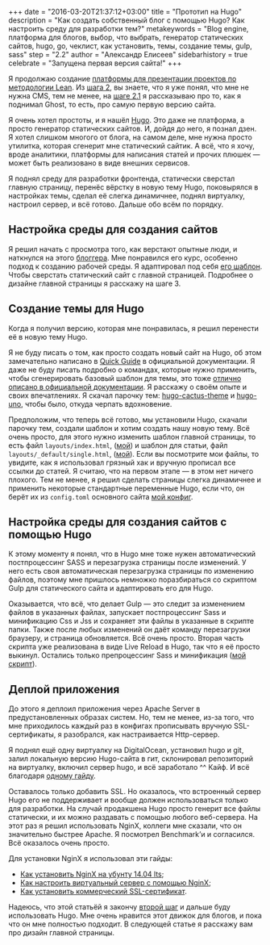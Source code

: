 +++
date = "2016-03-20T21:37:12+03:00"
title = "Прототип на Hugo"
description = "Как создать собственный блог с помощью Hugo? Как настроить среду для разработки тем?"
metakeywords = "Blog engine, платформа для блогов, выбор, что выбрать, генератор статических сайтов, hugo, go, чеклист, как установить, темы, создание темы, gulp, sass"
step = "2.2"
author = "Александр Елисеев"
sidebarhistory = true
celebrate = "Запущена первая версия сайта!"
+++

Я продолжаю создание [платформы для презентации проектов по методологии Lean](/lispress/1-hypothesis/). Из [шага 2](/lispress/2-blog-engine/), вы знаете, что я уже понял, что мне не нужна CMS, тем не менее, на [шаге 2.1](/lispress/2.1-ghost/) я рассказываю про то, как я поднимал Ghost, то есть, про самую первую версию сайта.

Я очень хотел простоты, и я нашёл [Hugo](gohugo.io). Это даже не платформа, а просто генератор статических сайтов. И, дойдя до него, я познал дзен. Я хотел слишком многого от блога, на самом деле, мне нужна просто утилитка, которая сгенерит мне статический сайтик. А всё, что я хочу, вроде аналитики, платформы для написания статей и прочих плюшек — может быть реализовано в виде внешних сервисов.

Я поднял среду для разработки фронтенда, статически сверстал главную страницу, перенёс вёрстку в новую тему Hugo, поковырялся в настройках темы, сделал её слегка динамичнее, поднял виртуалку, настроил сервер, и всё готово. Дальше обо всём по порядку.

## Настройка среды для создания сайтов

Я решил начать с просмотра того, как верстают опытные люди, и наткнулся на этого [блоггера](https://www.youtube.com/user/agragregra). Мне понравился его курс, особенно подход к созданию рабочей среды. Я адаптировал под себя [его шаблон](https://www.youtube.com/watch?v=4e7_zaNNIlU). Чтобы сверстать статический сайт с главной страницей. Подробнее о дизайне главной страницы я расскажу на шаге 3.

## Создание темы для Hugo

Когда я получил версию, которая мне понравилась, я решил перенести её в новую тему Hugo.

Я не буду писать о том, как просто создать новый сайт на Hugo, об этом замечательно написано в [Quick Guide](http://gohugo.io/overview/quickstart/) в официальной документации. Я даже не буду писать подробно о командах, которые нужно применить, чтобы сгенерировать базовый шаблон для темы, это тоже [отлично описано в официальной документации](http://gohugo.io/themes/creation/). Я расскажу о своём опыте и своих впечатлениях. Я скачал парочку тем: [hugo-cactus-theme](http://themes.gohugo.io/cactus/) и [hugo-uno](http://themes.gohugo.io/hugo-uno/), чтобы было, откуда черпать вдохновение.

Предположим, что теперь всё готово, мы установили Hugo, скачали парочку тем, создали шаблон и хотим создать нашу новую тему. Всё очень просто, для этого нужно изменить шаблон главной страницы, то есть файл `layouts/index.html`, ([мой](https://github.com/eliseealex/hugo-lis/blob/47746e85668471c42f633caa95c10e99b416dc60/layouts/index.html)) и шаблон для статьи, файл `layouts/_default/single.html`, ([мой](https://github.com/eliseealex/hugo-lis/blob/47746e85668471c42f633caa95c10e99b416dc60/layouts/_default/single.html)). Если вы посмотрите мои файлы, то увидите, как я использовал грязный хак и вручную прописал все ссылки до статей. Я считаю, что на первом этапе — в этом нет ничего плохого. Тем не менее, я решил сделать страницы слегка динамичнее и применить некоторые стандартные переменные Hugo, если что, он берёт их из `config.toml` основного сайта [мой конфиг](https://github.com/eliseealex/lis.press.hugo/blob/1402f624ebaa0d82ee23a9ac8645083948a2d31c/config.toml).


## Настройка среды для создания сайтов с помощью Hugo

К этому моменту я понял, что в Hugo мне тоже нужен автоматический постпроцессинг SASS и перезагрузка страницы после изменений. У него есть своя автоматическая перезагрузка страницы по изменению файлов, поэтому мне пришлось немножко поразбираться со скриптом Gulp для статического сайта и адаптировать его для Hugo.

Оказывается, что всё, что делает Gulp — это следит за изменением файлов в указанных файлах, запускает постпроцессинг Sass и минификацию Css и Jss и сохраняет эти файлы в указанные в скрипте папки. Также после любых изменений он даёт команду перезагрузки браузеру, и страница обновляется. Всё очень просто. Вторая часть скрипта уже реализована в виде Live Reload в Hugo, так что я её просто выкинул. Остались только препроцессинг Sass и минификация ([мой скрипт](https://github.com/eliseealex/hugo-lis)).

## Деплой приложения

До этого я деплоил приложения через Apache Server в предустановленных образах систем. Но, тем не менее, из-за того, что мне приходилось каждый раз в конфигах прописывать вручную SSL-сертификаты, я разобрался, как настраивается Http-сервер.

Я поднял ещё одну виртуалку на DigitalOcean, установил hugo и git, залил локальную версию Hugo-сайта в гит, склонировал репозиторий на виртуалку, включил сервер hugo, и всё заработало ^^ Кайф. И всё благодаря [одному гайду](https://www.digitalocean.com/community/tutorials/how-to-install-and-use-hugo-a-static-site-generator-on-ubuntu-14-04).

Оставалось только добавить SSL. Но оказалось, что встроенный сервер Hugo его не поддерживает и вообще должен использоваться только для разработки. На случай продакшена Hugo просто генерит все файлы статически, и их можно раздавать с помощью любого веб-сервера. На этот раз я решил использовать NginX, коллеги мне сказали, что он значительно быстрее Apache. Я посмотрел Benchmark’и и согласился. Всё оказалось очень просто.

Для установки NginX я использовал эти гайды:

- [Как установить NginX на убунту 14.04 lts](https://www.digitalocean.com/community/tutorials/how-to-install-nginx-on-ubuntu-14-04-lts);
- [Как настроить виртуальный сервер с помощью NginX](https://www.digitalocean.com/community/tutorials/how-to-set-up-nginx-server-blocks-virtual-hosts-on-ubuntu-14-04-lts);
- [Как установить коммерческий SSL-сертификат](https://www.digitalocean.com/community/tutorials/how-to-install-an-ssl-certificate-from-a-commercial-certificate-authority#nginx).

Надеюсь, что этой статьёй я закончу [второй шаг](/lispress/2-blog-engine/) и дальше буду использовать Hugo. Мне очень нравится этот движок для блогов, и пока что он мне полностью подходит. В следующей статье я расскажу вам про дизайн главной страницы.
